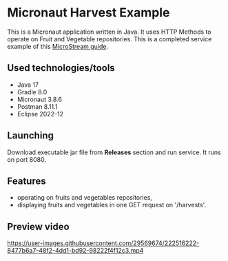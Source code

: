 # Micronaut Harvest Example

This is a Micronaut application written in Java. It uses HTTP Methods to operate on Fruit and Vegetable repositories. This is a completed service example of this [MicroStream guide](https://guides.micronaut.io/latest/micronaut-microstream-persistence-gradle-java.html).

## Used technologies/tools

- Java 17
- Gradle 8.0
- Micronaut 3.8.6
- Postman 8.11.1
- Eclipse 2022-12

## Launching

Download executable jar file from **Releases** section and run service. It runs on port 8080.

## Features

- operating on fruits and vegetables repositories,
- displaying fruits and vegetables in one GET request on '/harvests'.

## Preview video

https://user-images.githubusercontent.com/29569674/222516222-8477b6a7-48f2-4dd1-bd92-98222f4f12c3.mp4
